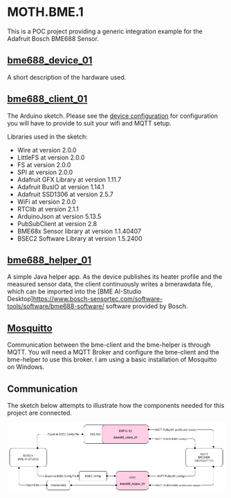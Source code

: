 # MOTH.BME.1

This is a POC project providing a generic integration example for the Adafruit Bosch BME688 Sensor.

## [bme688_device_01](bme688_device_01/README.MD)

A short description of the hardware used.

## [bme688_client_01](bme688_client_01)

The Arduino sketch. Please see the [device configuration](bme688_client_01/BoxConf.h) for configuration you will have to provide to suit your wifi and MQTT setup.

Libraries used in the sketch:

- Wire at version 2.0.0
- LittleFS at version 2.0.0
- FS at version 2.0.0
- SPI at version 2.0.0
- Adafruit GFX Library at version 1.11.7
- Adafruit BusIO at version 1.14.1
- Adafruit SSD1306 at version 2.5.7
- WiFi at version 2.0.0
- RTClib at version 2.1.1
- ArduinoJson at version 5.13.5
- PubSubClient at version 2.8
- BME68x Sensor library at version 1.1.40407
- BSEC2 Software Library at version 1.5.2400

## [bme688_helper_01](bme688_helper_01)

A simple Java helper app. As the device publishes its heater profile and the measured sensor data, the client continuously writes a bmerawdata file, which can be imported into the [BME AI-Studio Desktop]https://www.bosch-sensortec.com/software-tools/software/bme688-software/ software provided by Bosch.

## [Mosquitto](https://mosquitto.org/)

Communication between the bme-client and the bme-helper is through MQTT. You will need a MQTT Broker and configure the bme-client and the bme-helper to use this broker. I am using a basic installation of Mosquitto on Windows.

## Communication

The sketch below attempts to illustrate how the components needed for this project are connected.

![Alt text](moth-bme.drawio.png)
